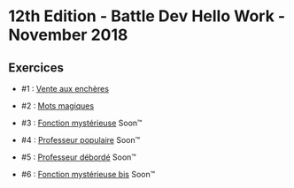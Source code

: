 # 12th Edition - Battle Dev Hello Work - November 2018

## Exercices

- #1 : [Vente aux enchères](exercice-1/index.js)

- #2 : [Mots magiques](exercice-2/index.js)

- #3 : [Fonction mystérieuse](exercice-3/index.js) Soon™

- #4 : [Professeur populaire](exercice-4/index.js) Soon™

- #5 : [Professeur débordé](exercice-5/index.js) Soon™

- #6 : [Fonction mystérieuse bis](exercice-6/index.js) Soon™